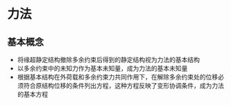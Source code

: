 # 力法
## 基本概念 
* 将缘超静定结构撤除多余约束后得到的静定结构视为力法的基本结构
* 以多余约束中的未知力作为基本未知量，成为力法的基本未知量
* 根据基本结构在外荷载和多余约束力共同作用下，在解除多余约束处的位移必须符合原结构位移的条件列出方程，这种方程反映了变形协调条件，成为力法的基本方程